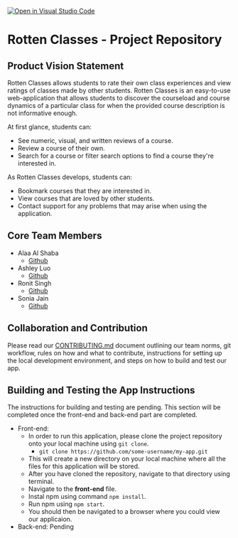 [![Open in Visual Studio Code](https://classroom.github.com/assets/open-in-vscode-c66648af7eb3fe8bc4f294546bfd86ef473780cde1dea487d3c4ff354943c9ae.svg)](https://classroom.github.com/online_ide?assignment_repo_id=8730811&assignment_repo_type=AssignmentRepo)
# Rotten Classes - Project Repository

## Product Vision Statement

Rotten Classes allows students to rate their own class experiences and view ratings of classes made by other students. Rotten Classes is an easy-to-use web-application that allows students to discover the courseload and course dynamics of a particular class for when the provided course description is not informative enough. 

At first glance, students can:
* See numeric, visual, and written reviews of a course.
* Review a course of their own.
* Search for a course or filter search options to find a course they're interested in. 

As Rotten Classes develops, students can:
* Bookmark courses that they are interested in.
* View courses that are loved by other students.
* Contact support for any problems that may arise when using the application.

## Core Team Members

- Alaa Al Shaba
  - [Github](https://github.com/alaaals)
- Ashley Luo
  - [Github](https://github.com/luoashley)
- Ronit Singh
  - [Github](https://github.com/4ur1X)
- Sonia Jain
  - [Github](https://github.com/soniaj245)

## Collaboration and Contribution

Please read  our [CONTRIBUTING.md](./CONTRIBUTING.md) document outlining our team norms, git workflow, rules on how and what to contribute, instructions for setting up the local development environment, and steps on how to build and test our app.

## Building and Testing the App Instructions

The instructions for building and testing are pending. This section will be completed once the front-end and back-end part are completed.

* Front-end: 
    - In order to run this application, please clone the project repository onto your local machine using `git clone`.
      - `git clone https://github.com/some-username/my-app.git`
    - This will create a new directory on your local machine where all the files for this application will be stored.
    - After you have cloned the repository, navigate to that directory using terminal.
    - Navigate to the **front-end** file.
    - Instal npm using command `npm install`.
    - Run npm using `npm start`.
    - You should then be navigated to a browser where you could view our applicaion.
* Back-end: Pending
